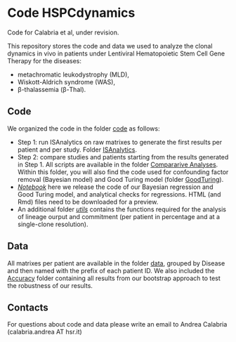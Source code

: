 # Code HSPCdynamics
Code for Calabria et al, under revision.

This repository stores the code and data we used to analyze the clonal dynamics in vivo in patients under Lentiviral Hematopoietic Stem Cell Gene Therapy for the diseases:
- metachromatic leukodystrophy (MLD),
- Wiskott-Aldrich syndrome (WAS),
- β-thalassemia (β-Thal).

## Code
We organized the code in the folder [code](code) as follows: 
- Step 1: run ISAnalytics on raw matrixes to generate the first results per patient and per study. Folder [ISAnalytics](code/1.ISAnalytics_AnalysesPerStudy).
- Step 2: compare studies and patients starting from the results generated in Step 1. All scripts are available in the folder [Compararive Analyses](code/2.Comparative_Analyses). Within this folder, you will also find the code used for confounding factor removal (Bayesian model) and Good Turing model (folder [GoodTuring](code/2.Comparative_Analyses/GoodTuring)).
- [*Notebook*](code/Notebook) here we release the code of our Bayesian regression and Good Turing model, and analytical checks for regressions. HTML (and Rmd) files need to be downloaded for a preview.
- An additional folder [*utils*](code/utils) contains the functions required for the analysis of lineage ourput and commitment (per patient in percentage and at a single-clone resolution).

## Data
All matrixes per patient are available in the folder [data](data), grouped by Disease and then named with the prefix of each patient ID.
We also included the [Accuracy](data/Accuracy) folder containing all results from our bootstrap approach to test the robustness of our results.

## Contacts
For questions about code and data please write an email to Andrea Calabria (calabria.andrea AT hsr.it)
